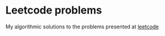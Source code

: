 # Leetcode problems

My algorithmic solutions to the problems
presented at [leetcode](https://leetcode.com/problemset/all)

